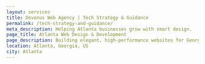 ```yaml
---
layout: services
title: Devonus Web Agency | Tech Strategy & Guidance
permalink: /tech-strategy-and-guidance/
meta_description: Helping Atlanta businesses grow with smart design.
page_title: Atlanta Web Design & Development
page_description: Building elegant, high-performance websites for Georgia's capital.
location: Atlanta, Georgia, US
city: Atlanta
---
```

